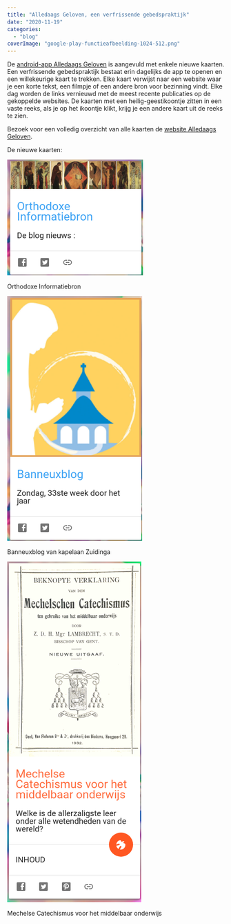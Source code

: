 ```yaml
---
title: "Alledaags Geloven, een verfrissende gebedspraktijk"
date: "2020-11-19"
categories: 
  - "blog"
coverImage: "google-play-functieafbeelding-1024-512.png"
---
```


De [android-app Alledaags Geloven](https://play.google.com/store/apps/details?id=net.gelovenleren.alledaags) is aangevuld met enkele nieuwe kaarten. Een verfrissende gebedspraktijk bestaat erin dagelijks de app te openen en een willekeurige kaart te trekken. Elke kaart verwijst naar een website waar je een korte tekst, een filmpje of een andere bron voor bezinning vindt. Elke dag worden de links vernieuwd met de meest recente publicaties op de gekoppelde websites. De kaarten met een heilig-geestikoontje zitten in een vaste reeks, als je op het ikoontje klikt, krijg je een andere kaart uit de reeks te zien.

Bezoek voor een volledig overzicht van alle kaarten de [website Alledaags Geloven](https://alledaags.gelovenleren.net/).

De nieuwe kaarten:

![](images/orthodox.png)

Orthodoxe Informatiebron

![](images/banneux.png)

Banneuxblog van kapelaan Zuidinga

![](images/mechelse.png)

Mechelse Catechismus voor het middelbaar onderwijs
